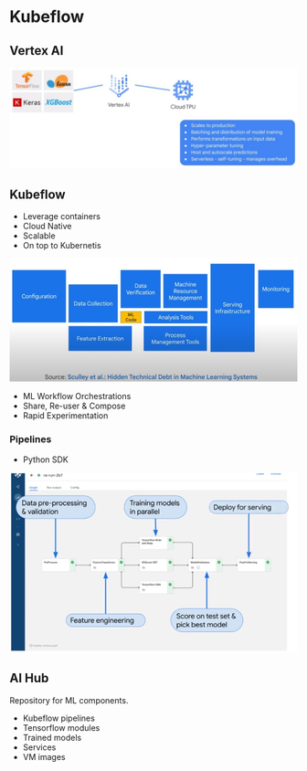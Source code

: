 # Kubeflow

## Vertex AI

![Vertex AI](../../img/gcp_kubeflow_1.jpg)

## Kubeflow

* Leverage containers
* Cloud Native
* Scalable
* On top to Kubernetis
<a/>

![Kubeflow](../../img/gcp_kubeflow_2.jpg)

* ML Workflow Orchestrations
* Share, Re-user & Compose
* Rapid Experimentation
<a/>

### Pipelines

* Python SDK
<a/>

![Pipelines](../../img/gcp_kubeflow_3.jpg)

## AI Hub

Repository for ML components.

* Kubeflow pipelines
* Tensorflow modules
* Trained models
* Services
* VM images
<a/>

